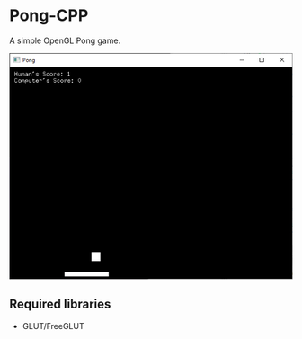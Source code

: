 # Pong-CPP
A simple OpenGL Pong game.

![screenshot](https://github.com/vinhtq115/Pong-CPP/blob/master/image/screenshot.png?raw=true)

## Required libraries
- GLUT/FreeGLUT
